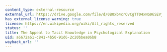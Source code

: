 ```yaml
---
content_type: external-resource
external_url: https://drive.google.com/file/d/0B0xb4crOvCgTT04xNG96SEVjTFk/edit
has_external_license_warning: true
license: https://en.wikipedia.org/wiki/All_rights_reserved
status: ''
title: The Appeal to Tacit Knowledge in Psychological Explanation
uid: a6672a61-c841-4b50-91d6-2c20bbea06b8
wayback_url: ''
---
```

